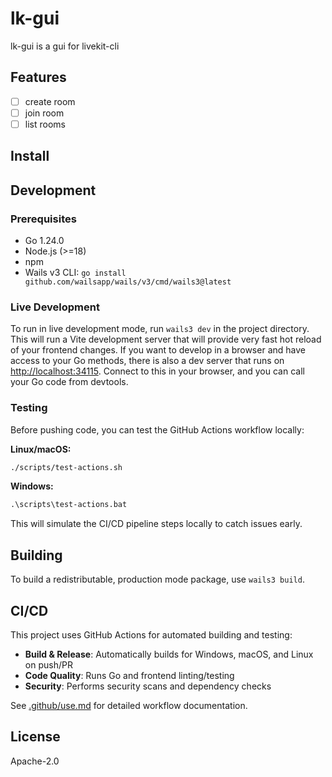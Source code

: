 # lk-gui

lk-gui is a gui for livekit-cli

## Features

- [ ] create room
- [ ] join room
- [ ] list rooms

## Install

## Development

### Prerequisites

- Go 1.24.0
- Node.js (>=18)
- npm
- Wails v3 CLI: `go install github.com/wailsapp/wails/v3/cmd/wails3@latest`

### Live Development

To run in live development mode, run `wails3 dev` in the project directory. This will run a Vite development
server that will provide very fast hot reload of your frontend changes. If you want to develop in a browser
and have access to your Go methods, there is also a dev server that runs on <http://localhost:34115>. Connect
to this in your browser, and you can call your Go code from devtools.

### Testing

Before pushing code, you can test the GitHub Actions workflow locally:

**Linux/macOS:**

```bash
./scripts/test-actions.sh
```

**Windows:**

```cmd
.\scripts\test-actions.bat
```

This will simulate the CI/CD pipeline steps locally to catch issues early.

## Building

To build a redistributable, production mode package, use `wails3 build`.

## CI/CD

This project uses GitHub Actions for automated building and testing:

- **Build & Release**: Automatically builds for Windows, macOS, and Linux on push/PR
- **Code Quality**: Runs Go and frontend linting/testing
- **Security**: Performs security scans and dependency checks

See [.github/use.md](.github/use.md) for detailed workflow documentation.

## License

Apache-2.0
